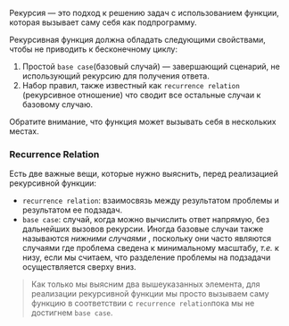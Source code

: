 Рекурсия — это подход к решению задач с использованием функции, которая вызывает саму себя как подпрограмму.

Рекурсивная функция должна обладать следующими свойствами, чтобы не приводить к бесконечному циклу:

1. Простой `base case`(базовый случай) — завершающий сценарий, не использующий рекурсию для получения ответа.
2. Набор правил, также известный как `recurrence relation` (рекурсивное отношение) что сводит все остальные случаи к базовому случаю.

Обратите внимание, что функция может вызывать себя в нескольких местах.

### Recurrence Relation

Есть две важные вещи, которые нужно выяснить, перед реализацией рекурсивной функции:

- `recurrence relation`: взаимосвязь между результатом проблемы и результатом ее подзадач.
- `base case`: случай, когда можно вычислить ответ напрямую, без дальнейших вызовов рекурсии. Иногда базовые случаи также называются _нижними случаями_ , поскольку они часто являются случаями где проблема сведена к минимальному масштабу, _т.е._ к низу, если мы считаем, что разделение проблемы на подзадачи осуществляется сверху вниз.

> Как только мы выясним два вышеуказанных элемента, для реализации рекурсивной функции мы просто вызываем саму функцию в соответствии с `recurrence relation`пока мы не достигнем `base case`.

